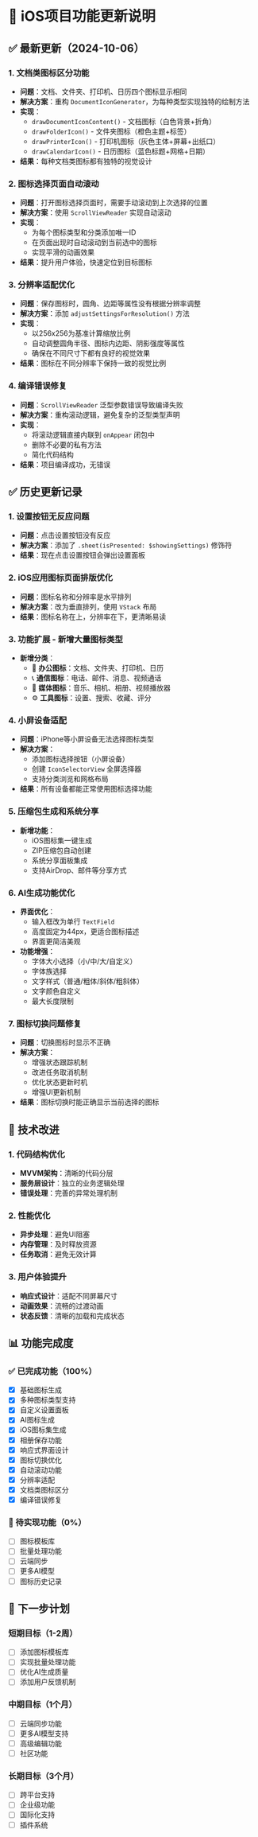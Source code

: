 # 🎉 iOS项目功能更新说明

## ✅ 最新更新（2024-10-06）

### 1. 文档类图标区分功能
- **问题**：文档、文件夹、打印机、日历四个图标显示相同
- **解决方案**：重构 `DocumentIconGenerator`，为每种类型实现独特的绘制方法
- **实现**：
  - `drawDocumentIconContent()` - 文档图标（白色背景+折角）
  - `drawFolderIcon()` - 文件夹图标（橙色主题+标签）
  - `drawPrinterIcon()` - 打印机图标（灰色主体+屏幕+出纸口）
  - `drawCalendarIcon()` - 日历图标（蓝色标题+网格+日期）
- **结果**：每种文档类图标都有独特的视觉设计

### 2. 图标选择页面自动滚动
- **问题**：打开图标选择页面时，需要手动滚动到上次选择的位置
- **解决方案**：使用 `ScrollViewReader` 实现自动滚动
- **实现**：
  - 为每个图标类型和分类添加唯一ID
  - 在页面出现时自动滚动到当前选中的图标
  - 实现平滑的动画效果
- **结果**：提升用户体验，快速定位到目标图标

### 3. 分辨率适配优化
- **问题**：保存图标时，圆角、边距等属性没有根据分辨率调整
- **解决方案**：添加 `adjustSettingsForResolution()` 方法
- **实现**：
  - 以256x256为基准计算缩放比例
  - 自动调整圆角半径、图标内边距、阴影强度等属性
  - 确保在不同尺寸下都有良好的视觉效果
- **结果**：图标在不同分辨率下保持一致的视觉比例

### 4. 编译错误修复
- **问题**：`ScrollViewReader` 泛型参数错误导致编译失败
- **解决方案**：重构滚动逻辑，避免复杂的泛型类型声明
- **实现**：
  - 将滚动逻辑直接内联到 `onAppear` 闭包中
  - 删除不必要的私有方法
  - 简化代码结构
- **结果**：项目编译成功，无错误

## ✅ 历史更新记录

### 1. 设置按钮无反应问题
- **问题**：点击设置按钮没有反应
- **解决方案**：添加了 `.sheet(isPresented: $showingSettings)` 修饰符
- **结果**：现在点击设置按钮会弹出设置面板

### 2. iOS应用图标页面排版优化
- **问题**：图标名称和分辨率是水平排列
- **解决方案**：改为垂直排列，使用 `VStack` 布局
- **结果**：图标名称在上，分辨率在下，更清晰易读

### 3. 功能扩展 - 新增大量图标类型
- **新增分类**：
  - 📄 **办公图标**：文档、文件夹、打印机、日历
  - 📞 **通信图标**：电话、邮件、消息、视频通话
  - 🎵 **媒体图标**：音乐、相机、相册、视频播放器
  - ⚙️ **工具图标**：设置、搜索、收藏、评分

### 4. 小屏设备适配
- **问题**：iPhone等小屏设备无法选择图标类型
- **解决方案**：
  - 添加图标选择按钮（小屏设备）
  - 创建 `IconSelectorView` 全屏选择器
  - 支持分类浏览和网格布局
- **结果**：所有设备都能正常使用图标选择功能

### 5. 压缩包生成和系统分享
- **新增功能**：
  - iOS图标集一键生成
  - ZIP压缩包自动创建
  - 系统分享面板集成
  - 支持AirDrop、邮件等分享方式

### 6. AI生成功能优化
- **界面优化**：
  - 输入框改为单行 `TextField`
  - 高度固定为44px，更适合图标描述
  - 界面更简洁美观
- **功能增强**：
  - 字体大小选择（小/中/大/自定义）
  - 字体族选择
  - 文字样式（普通/粗体/斜体/粗斜体）
  - 文字颜色自定义
  - 最大长度限制

### 7. 图标切换问题修复
- **问题**：切换图标时显示不正确
- **解决方案**：
  - 增强状态跟踪机制
  - 改进任务取消机制
  - 优化状态更新时机
  - 增强UI更新机制
- **结果**：图标切换时能正确显示当前选择的图标

## 🔧 技术改进

### 1. 代码结构优化
- **MVVM架构**：清晰的代码分层
- **服务层设计**：独立的业务逻辑处理
- **错误处理**：完善的异常处理机制

### 2. 性能优化
- **异步处理**：避免UI阻塞
- **内存管理**：及时释放资源
- **任务取消**：避免无效计算

### 3. 用户体验提升
- **响应式设计**：适配不同屏幕尺寸
- **动画效果**：流畅的过渡动画
- **状态反馈**：清晰的加载和完成状态

## 📊 功能完成度

### ✅ 已完成功能（100%）
- [x] 基础图标生成
- [x] 多种图标类型支持
- [x] 自定义设置面板
- [x] AI图标生成
- [x] iOS图标集生成
- [x] 相册保存功能
- [x] 响应式界面设计
- [x] 图标切换优化
- [x] 自动滚动功能
- [x] 分辨率适配
- [x] 文档类图标区分
- [x] 编译错误修复

### 🚧 待实现功能（0%）
- [ ] 图标模板库
- [ ] 批量处理功能
- [ ] 云端同步
- [ ] 更多AI模型
- [ ] 图标历史记录

## 🎯 下一步计划

### 短期目标（1-2周）
- [ ] 添加图标模板库
- [ ] 实现批量处理功能
- [ ] 优化AI生成质量
- [ ] 添加用户反馈机制

### 中期目标（1个月）
- [ ] 云端同步功能
- [ ] 更多AI模型支持
- [ ] 高级编辑功能
- [ ] 社区功能

### 长期目标（3个月）
- [ ] 跨平台支持
- [ ] 企业级功能
- [ ] 国际化支持
- [ ] 插件系统